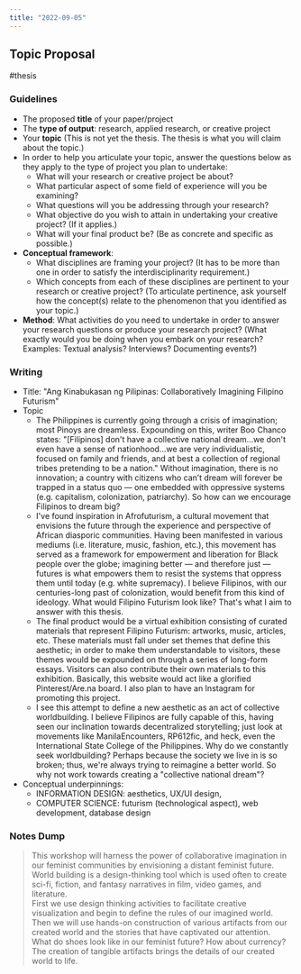 ```yaml
---
title: "2022-09-05"
---
```

## Topic Proposal
#thesis
### Guidelines
-   The proposed **title** of your paper/project
-   The **type of output**: research, applied research, or creative project
-   Your **topic** (This is not yet the thesis. The thesis is what you will claim about the topic.)
-   In order to help you articulate your topic, answer the questions below as they apply to the type of project you plan to undertake:
    -   What will your research or creative project be about?
    -   What particular aspect of some field of experience will you be examining? 
    -   What questions will you be addressing through your research? 
    -   What objective do you wish to attain in undertaking your creative project? (If it applies.)
    -   What will your final product be? (Be as concrete and specific as possible.)
-   **Conceptual framework**: 
    -   What disciplines are framing your project? (It has to be more than one in order to satisfy the interdisciplinarity requirement.)
    -   Which concepts from each of these disciplines are pertinent to your research or creative project? (To articulate pertinence, ask yourself how the concept(s) relate to the phenomenon that you identified as your topic.)
-   **Method**: What activities do you need to undertake in order to answer your research questions or produce your research project? (What exactly would you be doing when you embark on your research? Examples: Textual analysis? Interviews? Documenting events?)

### Writing

- Title: "Ang Kinabukasan ng Pilipinas: Collaboratively Imagining Filipino Futurism"
- Topic
	- The Philippines is currently going through a crisis of imagination; most Pinoys are dreamless. Expounding on this, writer Boo Chanco states: "[Filipinos] don't have a collective national dream...we don't even have a sense of nationhood...we are very individualistic, focused on family and friends, and at best a collection of regional tribes pretending to be a nation." Without imagination, there is no innovation; a country with citizens who can’t dream will forever be trapped in a status quo — one embedded with oppressive systems (e.g. capitalism, colonization, patriarchy). So how can we encourage Filipinos to dream big?
	- I've found inspiration in Afrofuturism, a cultural movement that envisions the future through the experience and perspective of African diasporic communities. Having been manifested in various mediums (i.e. literature, music, fashion, etc.), this movement has served as a framework for empowerment and liberation for Black people over the globe; imagining better  — and therefore just — futures is what empowers them to resist the systems that oppress them until today (e.g. white supremacy). I believe Filipinos, with our centuries-long past of colonization, would benefit from this kind of ideology. What would Filipino Futurism look like? That's what I aim to answer with this thesis.
	- The final product would be a virtual exhibition consisting of curated materials that represent Filipino Futurism: artworks, music, articles, etc. These materials must fall under set themes that define this aesthetic; in order to make them understandable to visitors, these themes would be expounded on through a series of long-form essays. Visitors can also contribute their own materials to this exhibition. Basically, this website would act like a glorified Pinterest/Are.na board. I also plan to have an Instagram for promoting this project.
	- I see this attempt to define a new aesthetic as an act of collective worldbuilding. I believe Filipinos are fully capable of this, having seen our inclination towards decentralized storytelling; just look at movements like ManilaEncounters, RP612fic, and heck, even the International State College of the Philippines. Why do we constantly seek worldbuilding? Perhaps because the society we live in is so broken; thus, we're always trying to reimagine a better world. So why not work towards creating a "collective national dream"?
- Conceptual underpinnings:
	- INFORMATION DESIGN: aesthetics, UX/UI design, 
	- COMPUTER SCIENCE: futurism (technological aspect), web development, database design

### Notes Dump
> This workshop will harness the power of collaborative imagination in our feminist communities by envisioning a distant feminist future. World building is a design-thinking tool which is used often to create sci-fi, fiction, and fantasy narratives in film, video games, and literature.  
First we use design thinking activities to facilitate creative visualization and begin to define the rules of our imagined world. Then we will use hands-on construction of various artifacts from our created world and the stories that have captivated our attention.  
What do shoes look like in our feminist future? How about currency? The creation of tangible artifacts brings the details of our created world to life.
